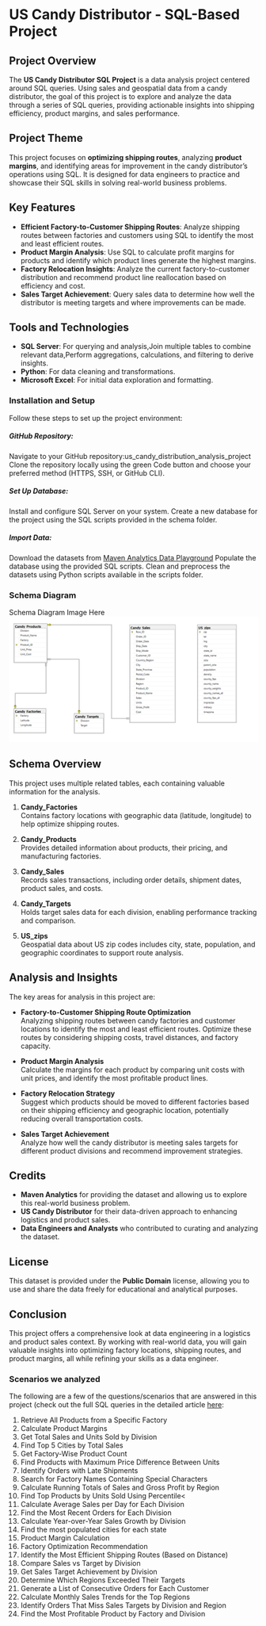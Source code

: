 # US Candy Distributor - SQL-Based Project

## Project Overview
The **US Candy Distributor SQL Project** is a data analysis project centered around SQL queries. Using sales and geospatial data from a candy distributor, the goal of this project is to explore and analyze the data through a series of SQL queries, providing actionable insights into shipping efficiency, product margins, and sales performance.

## Project Theme
This project focuses on **optimizing shipping routes**, analyzing **product margins**, and identifying areas for improvement in the candy distributor’s operations using SQL. It is designed for data engineers to practice and showcase their SQL skills in solving real-world business problems.

## Key Features
- **Efficient Factory-to-Customer Shipping Routes**: Analyze shipping routes between factories and customers using SQL to identify the most and least efficient routes.
- **Product Margin Analysis**: Use SQL to calculate profit margins for products and identify which product lines generate the highest margins.
- **Factory Relocation Insights**: Analyze the current factory-to-customer distribution and recommend product line reallocation based on efficiency and cost.
- **Sales Target Achievement**: Query sales data to determine how well the distributor is meeting targets and where improvements can be made.

## Tools and Technologies
- **SQL Server**: For querying and analysis,Join multiple tables to combine relevant data,Perform aggregations, calculations, and filtering to derive insights.
- **Python**: For data cleaning and transformations.
- **Microsoft Excel**: For initial data exploration and formatting.

### Installation and Setup
Follow these steps to set up the project environment:

##### GitHub Repository:
Navigate to your GitHub repository:us_candy_distribution_analysis_project
Clone the repository locally using the green Code button and choose your preferred method (HTTPS, SSH, or GitHub CLI).

##### Set Up Database:
Install and configure SQL Server on your system.
Create a new database for the project using the SQL scripts provided in the schema folder.

##### Import Data:
Download the datasets from [Maven Analytics Data Playground](./https://mavenanalytics.io/data-playground)
Populate the database using the provided SQL scripts.
Clean and preprocess the datasets using Python scripts available in the scripts folder.

### Schema Diagram
Schema Diagram Image Here 
![Referance image](/Entity_Relationship_US_Candy.png)
## Schema Overview
This project uses multiple related tables, each containing valuable information for the analysis.

1. **Candy_Factories**  
   Contains factory locations with geographic data (latitude, longitude) to help optimize shipping routes.
   
2. **Candy_Products**  
   Provides detailed information about products, their pricing, and manufacturing factories.
   
3. **Candy_Sales**  
   Records sales transactions, including order details, shipment dates, product sales, and costs.
   
4. **Candy_Targets**  
   Holds target sales data for each division, enabling performance tracking and comparison.
   
5. **US_zips**  
   Geospatial data about US zip codes includes city, state, population, and geographic coordinates to support route analysis.

## Analysis and Insights
The key areas for analysis in this project are:

- **Factory-to-Customer Shipping Route Optimization**  
  Analyzing shipping routes between candy factories and customer locations to identify the most and least efficient routes. Optimize these routes by considering shipping costs, travel distances, and factory capacity.

- **Product Margin Analysis**  
  Calculate the margins for each product by comparing unit costs with unit prices, and identify the most profitable product lines.

- **Factory Relocation Strategy**  
  Suggest which products should be moved to different factories based on their shipping efficiency and geographic location, potentially reducing overall transportation costs.

- **Sales Target Achievement**  
  Analyze how well the candy distributor is meeting sales targets for different product divisions and recommend improvement strategies.

## Credits
- **Maven Analytics** for providing the dataset and allowing us to explore this real-world business problem.
- **US Candy Distributor** for their data-driven approach to enhancing logistics and product sales.
- **Data Engineers and Analysts** who contributed to curating and analyzing the dataset.

## License
This dataset is provided under the **Public Domain** license, allowing you to use and share the data freely for educational and analytical purposes.

## Conclusion
This project offers a comprehensive look at data engineering in a logistics and product sales context. By working with real-world data, you will gain valuable insights into optimizing factory locations, shipping routes, and product margins, all while refining your skills as a data engineer.

### Scenarios we analyzed
The following are a few of the questions/scenarios that are answered in this project (check out the full SQL queries in the detailed article [here](https://github.com/TreasaRose/us_candy_distribution_analysis_project/blob/7d2ac21c2f7db874bde2d56816aa3e268a7a30bc/Candy_Distributor_Analysis_queries.html):

1. Retrieve All Products from a Specific Factory
2. Calculate Product Margins
3. Get Total Sales and Units Sold by Division
4. Find Top 5 Cities by Total Sales
5. Get Factory-Wise Product Count
6. Find Products with Maximum Price Difference Between Units 
7. Identify Orders with Late Shipments
8. Search for Factory Names Containing Special Characters
9. Calculate Running Totals of Sales and Gross Profit by Region
10. Find Top Products by Units Sold Using Percentile<
11. Calculate Average Sales per Day for Each Division
12. Find the Most Recent Orders for Each Division
13. Calculate Year-over-Year Sales Growth by Division
14. Find the most populated cities for each state
15. Product Margin Calculation
16. Factory Optimization Recommendation
17. Identify the Most Efficient Shipping Routes (Based on Distance)
18. Compare Sales vs Target by Division
19. Get Sales Target Achievement by Division
20. Determine Which Regions Exceeded Their Targets
21. Generate a List of Consecutive Orders for Each Customer
22. Calculate Monthly Sales Trends for the Top Regions
23. Identify Orders That Miss Sales Targets by Division and Region
24. Find the Most Profitable Product by Factory and Division

